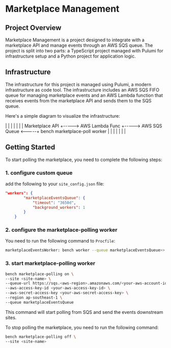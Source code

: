 # Marketplace Management

## Project Overview

Marketplace Management is a project designed to integrate with a marketplace API and manage events through an AWS SQS queue. The project is split into two parts: a TypeScript project managed with Pulumi for infrastructure setup and a Python project for application logic.

## Infrastructure

The infrastructure for this project is managed using Pulumi, a modern infrastructure as code tool. The infrastructure includes an AWS SQS FIFO queue for managing marketplace events and an AWS Lambda function that receives events from the marketplace API and sends them to the SQS queue.

Here's a simple diagram to visualize the infrastructure:

| | | | | | | Marketplace API +-----> AWS Lambda Func +-----> AWS SQS Queue <-----+ bench marketplace-poll worker | | | | | | |

## Getting Started

To start polling the marketplace, you need to complete the following steps:

### 1. configure custom queue

add the following to your `site_config.json` file:

```json
"workers": {
        "marketplaceEventsQueue": {
            "timeout": "3650d",
            "background_workers": 1
        }
    }
```

### 2. configure the marketplace-polling worker

You need to run the following command to `Procfile`:

```bash
marketplaceEventsWorker: bench worker --queue marketplaceEventsQueue>> logs/marketplaceEventsWorker.log 2>> logs/marketplaceEventsWorker.error.log
```

### 3. start marketplace-polling worker

```bash
bench marketplace-polling on \
--site <site-name> \
--queue-url https://sqs.<aws-region>.amazonaws.com/<your-aws-account-id>/marketplaceEventsQueue.fifo \
--aws-access-key-id <your-aws-access-key-id> \
--aws-secret-access-key <your-aws-secret-access-key> \
--region ap-southeast-1 \
--queue marketplaceEventsQueue
```

This command will start polling from SQS and send the events downstream sites.

To stop polling the marketplace, you need to run the following command:

```bash
bench marketplace-polling off \
--site <site-name>
```
